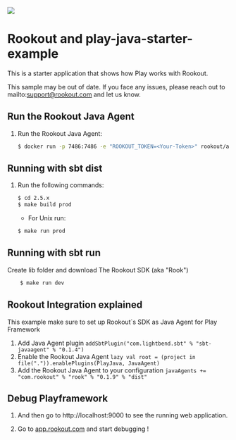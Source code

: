 [<img src="https://img.shields.io/travis/playframework/play-java-starter-example.svg"/>](https://travis-ci.org/playframework/play-java-starter-example)

# Rookout and play-java-starter-example

This is a starter application that shows how Play works with Rookout.

This sample may be out of date. If you face any issues, please reach out to mailto:support@rookout.com and let us know.

## Run the Rookout Java Agent 

1. Run the Rookout Java Agent:
    ``` bash
    $ docker run -p 7486:7486 -e "ROOKOUT_TOKEN=<Your-Token>" rookout/agent
    ```
## Running with sbt dist

1.  Run the following commands:
    ``` bash
    $ cd 2.5.x
    $ make build prod
    ```

    - For Unix run:
    ``` bash
    $ make run prod
    ```
## Running with sbt run
Create lib folder and download The Rookout SDK (aka "Rook")
 
``` bash
    $ make run dev
```

## Rookout Integration explained
This example make sure to set up Rookout`s SDK as Java Agent for Play Framework
  1. Add Java Agent plugin
    ```
    addSbtPlugin("com.lightbend.sbt" % "sbt-javaagent" % "0.1.4")
    ```
  1. Enable the Rookout Java Agent
    ```
    lazy val root = (project in file(".")).enablePlugins(PlayJava, JavaAgent)
    ```
  1. Add the Rookout Java Agent to your configuration
    ```
    javaAgents += "com.rookout" % "rook" % "0.1.9" % "dist"
    ```

## Debug Playframework

1. And then go to http://localhost:9000 to see the running web application.

1. Go to [app.rookout.com](https://app.rookout.com/) and start debugging !
